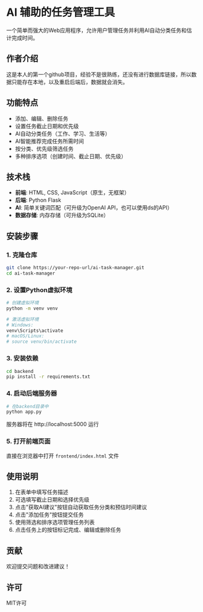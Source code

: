 # AI 辅助的任务管理工具

一个简单而强大的Web应用程序，允许用户管理任务并利用AI自动分类任务和估计完成时间。

## 作者介绍
这是本人的第一个github项目，经验不是很熟练，还没有进行数据库链接，所以数据只能存在本地，以及重启后端后，数据就会消失。

## 功能特点

- 添加、编辑、删除任务
- 设置任务截止日期和优先级
- AI自动分类任务（工作、学习、生活等）
- AI智能推荐完成任务所需时间
- 按分类、优先级筛选任务
- 多种排序选项（创建时间、截止日期、优先级）

## 技术栈

- **前端**: HTML, CSS, JavaScript（原生，无框架）
- **后端**: Python Flask
- **AI**: 简单关键词匹配（可升级为OpenAI API，也可以使用ds的API）
- **数据存储**: 内存存储（可升级为SQLite）

## 安装步骤

### 1. 克隆仓库

```bash
git clone https://your-repo-url/ai-task-manager.git
cd ai-task-manager
```

### 2. 设置Python虚拟环境

```bash
# 创建虚拟环境
python -m venv venv

# 激活虚拟环境
# Windows:
venv\Scripts\activate
# macOS/Linux:
# source venv/bin/activate
```

### 3. 安装依赖

```bash
cd backend
pip install -r requirements.txt
```

### 4. 启动后端服务器

```bash
# 在backend目录中
python app.py
```

服务器将在 http://localhost:5000 运行

### 5. 打开前端页面

直接在浏览器中打开 `frontend/index.html` 文件



## 使用说明

1. 在表单中填写任务描述
2. 可选填写截止日期和选择优先级
3. 点击"获取AI建议"按钮自动获取任务分类和预估时间建议
4. 点击"添加任务"按钮提交任务
5. 使用筛选和排序选项管理任务列表
6. 点击任务上的按钮标记完成、编辑或删除任务



## 贡献

欢迎提交问题和改进建议！

## 许可

MIT许可 